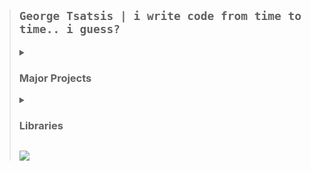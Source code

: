 > ## `George Tsatsis | i write code from time to time.. i guess?`
> 
> <details><summary><h3>Major Projects</h3></summary>
>     <ul>
>         <li>[Shoya (`george/shoya-go`)](https://gitlab.com/george/shoya-go): An API emulator for the popular VR social game, "VRChat". [<i><code>Go</code></i>]</li>
>         <li>[Naoka (`george/naoka-ng`)](https://gitlab.com/george/naoka-ng): Implementation of real-time features of the popular VR social game "VRChat" for Photon Server. [<i><code>C#</code></i>]</li>
>     </ul>
> </details>
> 
> <details><summary><h3>Libraries</h3></summary>
>     <ul>
>         <li>[anticaptcha (`george/anticaptcha`)](https://gitlab.com/george/anticaptcha): A Go library to interface with the [anti-captcha](https://anti-captcha.com) service.</li>
> </details>
> 
> <img align="center" src=https://selfhost.services/img/gif/55.gif></img>
